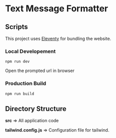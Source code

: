 # Text Message Formatter

## Scripts

This project uses [Eleventy](https://www.11ty.dev/) for bundling the website.

### Local Developement

```
npm run dev
```

Open the prompted url in browser

### Production Build

```
npm run build
```

## Directory Structure

**src** => All application code

**tailwind.config.js** => Configuration file for tailwind.
